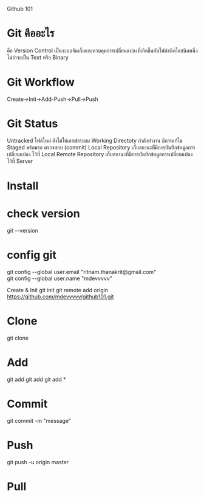 Github 101

<h1>Git คืออะไร</h1>
คือ Version Control เป็นระบบจัดเก็บและควบคุมการเปลี่ยนแปลงที่เกิดขึ้นกับไฟล์ชนิดใดชนิดหนึ่ง ไม่ว่าจะเป็น Text หรือ Binary 

<h1>Git Workflow</h1>
Create->Init->Add-Push->Pull->Push

<h1>Git Status</h1>
Untracked ไฟล์ใหม่ ยังไม่ได้เอาเข้าระบบ
Working Directoty กำลังทำงาน มีการแก้ไข
Staged พร้อมรอ ตรวจสอบ (commit)
Local Repository เก็บสถานะที่มีการบันทึกข้อมูลการเปลี่ยนแปลง ไว้ที่ Local
Remote Repository เก็บสถานะที่มีการบันทึกข้อมูลการเปลี่ยนแปลง ไว้ที่ Server

<h1>Install</h1>

<h1>check version</h1>
git --version

<h1>config git</h1>
git config --global user.email "ritnam.thanakrit@gmail.com"<br/>
git config --global user.name "mdevvvvv"

Create & Init
git init
git remote add origin https://github.com/mdevvvvv/github101.git

<h1>Clone</h1>
git clone <url>

<h1>Add</h1>
git add <file>
git add <directory>
git add *

<h1>Commit</h1>
git commit -m "message"

<h1>Push</h1>
git push -u origin master

<h1>Pull</h1>